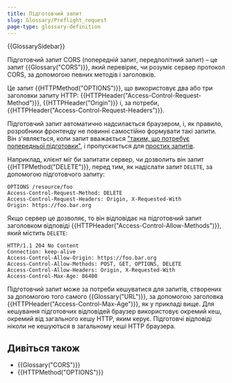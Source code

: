 ```yaml
---
title: Підготовчий запит
slug: Glossary/Preflight_request
page-type: glossary-definition
---
```


{{GlossarySidebar}}

Підготовчий запит CORS (попередній запит, передполітний запит) – це запит {{Glossary("CORS")}}, який перевіряє, чи розуміє сервер протокол CORS, за допомогою певних методів і заголовків.

Це запит {{HTTPMethod("OPTIONS")}}, що використовує два або три заголовки запиту HTTP: {{HTTPHeader("Access-Control-Request-Method")}}, {{HTTPHeader("Origin")}} і, за потреби, {{HTTPHeader("Access-Control-Request-Headers")}}.

Підготовчий запит автоматично надсилається браузером, і, як правило, розробники фронтенду не повинні самостійно формувати такі запити. Він з'являється, коли запит вважається ["таким, що потребує попередньої підготовки"](/uk/docs/Web/HTTP/CORS#zapyty-z-poperednioiu-pidhotovkoiu), і пропускається для [простих запитів](/uk/docs/Web/HTTP/CORS#prosti-zapyty).

Наприклад, клієнт міг би запитати сервер, чи дозволить він запит {{HTTPMethod("DELETE")}}, перед тим, як надіслати запит `DELETE`, за допомогою підготовчого запиту:

```http
OPTIONS /resource/foo
Access-Control-Request-Method: DELETE
Access-Control-Request-Headers: Origin, X-Requested-With
Origin: https://foo.bar.org
```

Якщо сервер це дозволяє, то він відповідає на підготовчий запит заголовком відповіді {{HTTPHeader("Access-Control-Allow-Methods")}}, який містить `DELETE`:

```http
HTTP/1.1 204 No Content
Connection: keep-alive
Access-Control-Allow-Origin: https://foo.bar.org
Access-Control-Allow-Methods: POST, GET, OPTIONS, DELETE
Access-Control-Allow-Headers: Origin, X-Requested-With
Access-Control-Max-Age: 86400
```

Підготовчий запит може за потреби кешуватися для запитів, створених за допомогою того самого {{Glossary("URL")}}, за допомогою заголовка {{HTTPHeader("Access-Control-Max-Age")}}, як у прикладі вище. Для кешування підготовчих відповідей браузер використовує окремий кеш, окремий від загального кешу HTTP, яким керує. Підготовчі відповіді ніколи не кешуються в загальному кеші HTTP браузера.

## Дивіться також

- {{Glossary("CORS")}}
- {{HTTPMethod("OPTIONS")}}
